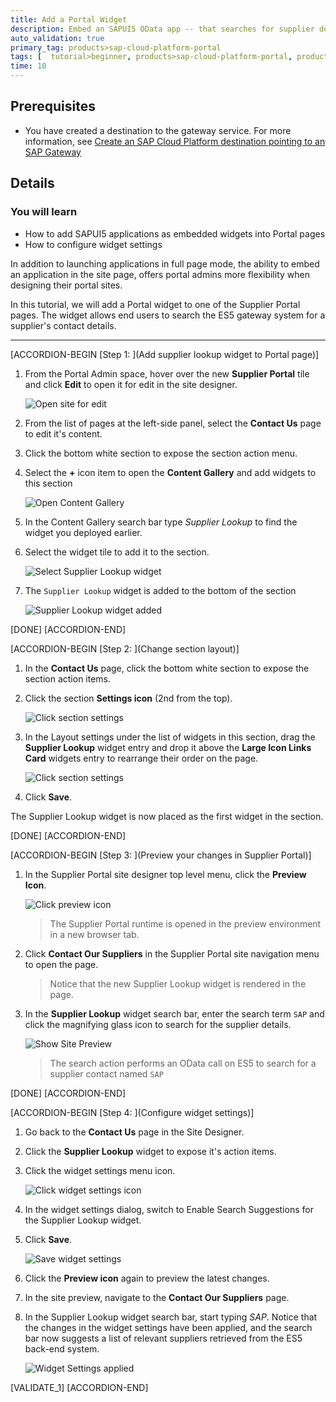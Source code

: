 ```yaml
---
title: Add a Portal Widget
description: Embed an SAPUI5 OData app -- that searches for supplier details using the ES5 Gateway OData endpoints -- into a site page as a portal widget.
auto_validation: true
primary_tag: products>sap-cloud-platform-portal
tags: [  tutorial>beginner, products>sap-cloud-platform-portal, products>sap-cloud-platform, products>sap-web-ide, topic>sapui5]
time: 10
---
```


## Prerequisites  
  - You have created a destination to the gateway service. For more information, see [Create an SAP Cloud Platform destination pointing to an SAP Gateway](https://developers.sap.com/tutorials/teched-2016-3.html#_blank)

## Details
### You will learn  
  - How to add SAPUI5 applications as embedded widgets into Portal pages
  - How to configure widget settings

In addition to launching applications in full page mode, the ability to embed an application in the site page, offers portal admins more flexibility when designing their portal sites.

In this tutorial, we will add a Portal widget to one of the Supplier Portal pages. The widget allows end users to search the ES5 gateway system for a supplier's contact details.

---

[ACCORDION-BEGIN [Step 1: ](Add supplier lookup widget to Portal page)]

1. From the Portal Admin space, hover over the new **Supplier Portal** tile and click **Edit** to open it for edit in the site designer.

    ![Open site for edit](1-open-site-for-edit.png)

2. From the list of pages at the left-side panel, select the **Contact Us** page to edit it's content.

3. Click the bottom white section to expose the section action menu.

4. Select the **+** icon item to open the **Content Gallery** and add widgets to this section

    ![Open Content Gallery](10-section-action-menu.png)

5. In the Content Gallery search bar type *Supplier Lookup* to find the widget you deployed earlier.

6. Select the widget tile to add it to the section.

    ![Select Supplier Lookup widget](10-add-supplierlookup-widget.png)

7. The `Supplier Lookup` widget is added to the bottom of the section

    ![Supplier Lookup widget added](11-widget-added-to-page.png)

[DONE]
[ACCORDION-END]

[ACCORDION-BEGIN [Step 2: ](Change section layout)]

1. In the **Contact Us** page, click the bottom white section to expose the section action items.

2. Click the section **Settings icon** (2nd from the top).

    ![Click section settings](12-click-section-settings.png)

3. In the Layout settings under the list of widgets in this section, drag the **Supplier Lookup** widget entry and drop it above the **Large Icon Links Card** widgets entry to rearrange their order on the page.

    ![Click section settings](13-reorder-widgets.png)

4. Click **Save**.

The Supplier Lookup widget is now placed as the first widget in the section.

[DONE]
[ACCORDION-END]

[ACCORDION-BEGIN [Step 3: ](Preview your changes in Supplier Portal)]
1. In the Supplier Portal site designer top level menu, click the **Preview Icon**.

    ![Click preview icon](14-preview-icon.png)

    > The Supplier Portal runtime is opened in the preview environment in a new browser tab.

2. Click **Contact Our Suppliers** in the Supplier Portal site navigation menu to open the page.

    > Notice that the new Supplier Lookup widget is rendered in the page.

3. In the **Supplier Lookup** widget search bar, enter the search term `SAP` and click the magnifying glass icon to search for the supplier details.

    ![Show Site Preview](15-preview-site.png)

    > The search action performs an OData call on ES5 to search for a supplier contact named `SAP`

[DONE]
[ACCORDION-END]

[ACCORDION-BEGIN [Step 4: ](Configure widget settings)]

1. Go back to the **Contact Us** page in the Site Designer.

2. Click the **Supplier Lookup** widget to expose it's action items.

3. Click the widget settings menu icon.

    ![Click widget settings icon](16-widget-settings-icon.png)

4. In the widget settings dialog, switch to Enable Search Suggestions for the Supplier Lookup widget.

5. Click **Save**.

    ![Save widget settings](16-widget-settings-save.png)

6. Click the **Preview icon** again to preview the latest changes.

7. In the site preview, navigate to the **Contact Our Suppliers** page.

8. In the Supplier Lookup widget search bar, start typing *SAP*. Notice that the changes in the widget settings have been applied, and the search bar now suggests a list of relevant suppliers retrieved from the ES5 back-end system.

    ![Widget Settings applied](17-widget-settings-applied.png)


[VALIDATE_1]
[ACCORDION-END]
